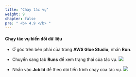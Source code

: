 ```yaml
---
title: "Chạy tác vụ"
weight: 9
chapter: false
pre: " <b> 4.9 </b> "
---
```


#### Chạy tác vụ biến đổi dữ liệu
- Ở góc trên bên phải của trang **AWS Glue Studio**, nhấn **Run**.
- Chuyển sang tab **Runs** để xem trạng thái của tác vụ.
![](/images/4.transforming/33.png)

- Nhấn vào **Job Id** để theo dõi tiến trình chạy của tác vụ.
![](/images/4.transforming/34.png)
